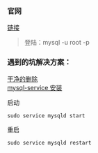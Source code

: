 ### 官网 

[链接](https://dev.mysql.com/downloads/mysql/)
    
> 登陆：mysql -u root -p

### 遇到的坑解决方案：
[干净的删除](https://blog.csdn.net/tjcyjd/article/details/52189182)  
[mysql-service 安装](https://stackoverflow.com/questions/5661069/missing-var-lib-mysql-mysql-sock-file)

启动
```
sudo service mysqld start
```
重启
```
sudo service mysqld restart
```
